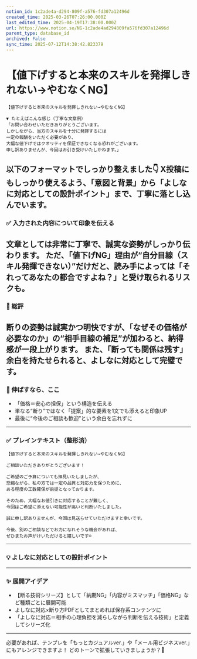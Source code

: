 ```yaml
---
notion_id: 1c2ade4a-d294-809f-a576-fd307a12496d
created_time: 2025-03-26T07:26:00.000Z
last_edited_time: 2025-04-19T17:38:00.000Z
url: https://www.notion.so/NG-1c2ade4ad294809fa576fd307a12496d
parent_type: database_id
archived: False
sync_time: 2025-07-12T14:38:42.823379
---
```


# 【値下げすると本来のスキルを発揮しきれない→やむなくNG】

```plain text
【値下げすると本来のスキルを発揮しきれない→やむなくNG】

▼ たとえばこんな感じ（丁寧な文章例）
「お問い合わせいただきありがとうございます。
しかしながら、当方のスキルを十分に発揮するには
一定の報酬をいただく必要があり、
大幅な値下げではクオリティを保証できなくなる恐れがございます。
申し訳ありませんが、今回はお引き受けいたしかねます。」

```
以下のフォーマットでしっかり整えました👇
X投稿にもしっかり使えるよう、「意図と背景」から「よしなに対応としての設計ポイント」まで、丁寧に落とし込んでいます。
---
### ✅ 入力された内容について印象を伝える
文章としては非常に丁寧で、誠実な姿勢がしっかり伝わります。
ただ、「値下げNG」理由が“自分目線（スキル発揮できない）”だけだと、読み手によっては「それってあなたの都合ですよね？」と受け取られるリスクも。
---
### 🧩 総評
断りの姿勢は誠実かつ明快ですが、「なぜその価格が必要なのか」の“相手目線の補足”が加わると、納得感が一段上がります。
また、「断っても関係は残す」余白を持たせられると、よしなに対応として完璧です。
---
### 🚀 伸ばすなら、ここ
- 「価格＝安心の担保」という構造を伝える
- 単なる“断り”ではなく「提案」的な要素を1文でも添えると印象UP
- 最後に“今後のご相談も歓迎”という余白を忘れずに
---
### ✅ プレインテキスト（整形済）
```plain text
【値下げすると本来のスキルを発揮しきれない→やむなくNG】

ご相談いただきありがとうございます！

ご希望のご予算についても拝見いたしましたが、
恐縮ながら、私の方では一定の品質と対応力を保つために、
ある程度の工数確保が前提となっております。

そのため、大幅なお値引きに対応することが難しく、
今回はご希望に添えない可能性が高いと判断いたしました。

誠に申し訳ありませんが、今回は見送らせていただけますと幸いです。

今後、別のご相談などでお力になれそうな機会があれば、
ぜひまたお声がけいただけると嬉しいです☺️
```
---
### 💡 よしなに対応としての設計ポイント
---
### ✨ 展開アイデア
- 【断る技術シリーズ】として「納期NG」「内容がミスマッチ」「価格NG」など種類ごとに展開可能
- よしなに対応×断り方PDFとしてまとめれば保存系コンテンツに
- 「よしなに対応＝相手の心理負担を減らしながら判断を伝える技術」と定義してシリーズ化
---
必要があれば、テンプレを「もっとカジュアルver.」や「メール用ビジネスver.」にもアレンジできますよ！
どのトーンで拡張していきましょうか？💬